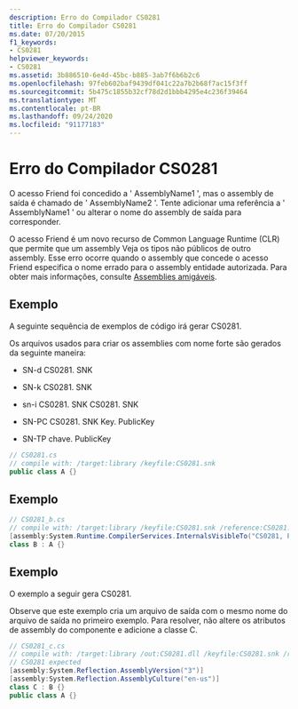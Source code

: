 ```yaml
---
description: Erro do Compilador CS0281
title: Erro do Compilador CS0281
ms.date: 07/20/2015
f1_keywords:
- CS0281
helpviewer_keywords:
- CS0281
ms.assetid: 3b886510-6e4d-45bc-b885-3ab7f6b6b2c6
ms.openlocfilehash: 97feb602baf9439df041c22a7b2b68f7ac15f3ff
ms.sourcegitcommit: 5b475c1855b32cf78d2d1bbb4295e4c236f39464
ms.translationtype: MT
ms.contentlocale: pt-BR
ms.lasthandoff: 09/24/2020
ms.locfileid: "91177183"
---
```

# <a name="compiler-error-cs0281"></a>Erro do Compilador CS0281

O acesso Friend foi concedido a ' AssemblyName1 ', mas o assembly de saída é chamado de ' AssemblyName2 '. Tente adicionar uma referência a ' AssemblyName1 ' ou alterar o nome do assembly de saída para corresponder.  
  
 O acesso Friend é um novo recurso de Common Language Runtime (CLR) que permite que um assembly Veja os tipos não públicos de outro assembly. Esse erro ocorre quando o assembly que concede o acesso Friend especifica o nome errado para o assembly entidade autorizada. Para obter mais informações, consulte [Assemblies amigáveis](../../standard/assembly/friend.md).  
  
## <a name="example"></a>Exemplo  

 A seguinte sequência de exemplos de código irá gerar CS0281.  
  
 Os arquivos usados para criar os assemblies com nome forte são gerados da seguinte maneira:  
  
- SN-d CS0281. SNK  
  
- SN-k CS0281. SNK  
  
- sn-i CS0281. SNK CS0281. SNK  
  
- SN-PC CS0281. SNK Key. PublicKey  
  
- SN-TP chave. PublicKey  
  
```csharp  
// CS0281.cs  
// compile with: /target:library /keyfile:CS0281.snk  
public class A {}  
```  
  
## <a name="example"></a>Exemplo  
  
```csharp  
// CS0281_b.cs  
// compile with: /target:library /keyfile:CS0281.snk /reference:CS0281.dll  
[assembly:System.Runtime.CompilerServices.InternalsVisibleTo("CS0281, PublicKey=00240000048000009400000006020000002400005253413100040000010001004b2d4d56af7c50be2fcbbf97cb880b9e73ad84467a587191fef63aadc118a96cecf9d508cd679c907b6e20f71684300bdc2c0a851019af0c96b29bf8f1339753276041aefd67db46139e6348b3a12f29537b4dc6c2c19829df2c9ed6803f3c63c3b84cfa2728849386aea575c543a5f70fa85793d2946f15f7fe1ccb0c5e8fe0")]  
class B : A {}  
```  
  
## <a name="example"></a>Exemplo  

 O exemplo a seguir gera CS0281.  
  
 Observe que este exemplo cria um arquivo de saída com o mesmo nome do arquivo de saída no primeiro exemplo. Para resolver, não altere os atributos de assembly do componente e adicione a classe C.  
  
```csharp  
// CS0281_c.cs  
// compile with: /target:library /out:CS0281.dll /keyfile:CS0281.snk /reference:CS0281_b.dll  
// CS0281 expected  
[assembly:System.Reflection.AssemblyVersion("3")]  
[assembly:System.Reflection.AssemblyCulture("en-us")]  
class C : B {}  
public class A {}  
```
